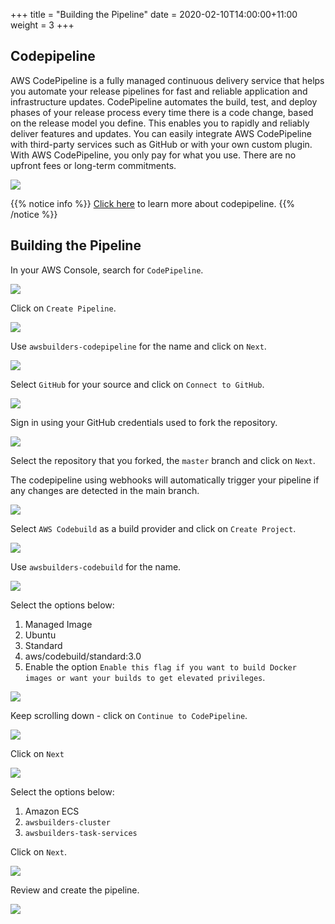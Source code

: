 +++
title = "Building the Pipeline"
date = 2020-02-10T14:00:00+11:00
weight = 3
+++

## Codepipeline

AWS CodePipeline is a fully managed continuous delivery service that helps you automate your release pipelines for fast and reliable application and infrastructure updates. CodePipeline automates the build, test, and deploy phases of your release process every time there is a code change, based on the release model you define. This enables you to rapidly and reliably deliver features and updates. You can easily integrate AWS CodePipeline with third-party services such as GitHub or with your own custom plugin. With AWS CodePipeline, you only pay for what you use. There are no upfront fees or long-term commitments.

![](/images/pipeline/pipeline_buildingpipeline_0.png)

{{% notice info %}}
[Click here](https://aws.amazon.com/codepipeline/) to learn more about codepipeline.
{{% /notice %}}

## Building the Pipeline

In your AWS Console, search for `CodePipeline`.

![](/images/pipeline/pipeline_buildingpipeline_1.png)

Click on `Create Pipeline`.

![](/images/pipeline/pipeline_buildingpipeline_2.png)

Use `awsbuilders-codepipeline` for the name and click on `Next`.

![](/images/pipeline/pipeline_buildingpipeline_3.png)

Select `GitHub` for your source and click on `Connect to GitHub`.

![](/images/pipeline/pipeline_buildingpipeline_4.png)

Sign in using your GitHub credentials used to fork the repository.

![](/images/pipeline/pipeline_buildingpipeline_5.png)

Select the repository that you forked, the `master` branch and click on `Next`.

The codepipeline using webhooks will automatically trigger your pipeline if any changes are detected in the main branch.

![](/images/pipeline/pipeline_buildingpipeline_6.png)

Select `AWS Codebuild` as a build provider and click on `Create Project`.

![](/images/pipeline/pipeline_buildingpipeline_7.png)

Use `awsbuilders-codebuild` for the name.

![](/images/pipeline/pipeline_buildingpipeline_8.png)

Select the options below:

1. Managed Image
2. Ubuntu
3. Standard
4. aws/codebuild/standard:3.0
5. Enable the option `Enable this flag if you want to build Docker images or want your builds to get elevated privileges`.

![](/images/pipeline/pipeline_buildingpipeline_9.png)

Keep scrolling down - click on `Continue to CodePipeline`.

![](/images/pipeline/pipeline_buildingpipeline_10.png)

Click on `Next`

![](/images/pipeline/pipeline_buildingpipeline_11.png)

Select the options below:

1. Amazon ECS
2. `awsbuilders-cluster`
3. `awsbuilders-task-services`

Click on `Next`.

![](/images/pipeline/pipeline_buildingpipeline_12.png)

Review and create the pipeline.

![](/images/pipeline/pipeline_buildingpipeline_13.png)